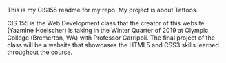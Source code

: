 This is my CIS155 readme for my repo. 
My project is about Tattoos.

CIS 155 is the Web Development class that the creator of this website (Yazmine Hoelscher) is taking in the Winter Quarter of 2019 at Olympic College (Bremerton, WA) with Professor Garripoli. 
The final project of the class will be a website that showcases the HTML5 and CSS3 skills learned throughout the course.